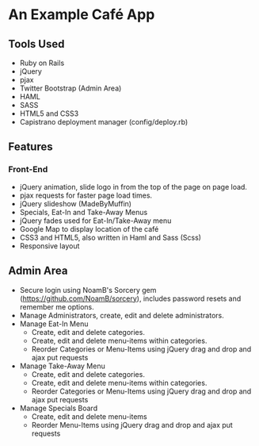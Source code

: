 # An Example Café App #

## Tools Used ##

- Ruby on Rails
- jQuery
- pjax
- Twitter Bootstrap (Admin Area)
- HAML
- SASS
- HTML5 and CSS3
- Capistrano deployment manager (config/deploy.rb)

## Features ##

### Front-End ###

- jQuery animation, slide logo in from the top of the page on page load.
- pjax requests for faster page load times.
- jQuery slideshow (MadeByMuffin)
- Specials, Eat-In and Take-Away Menus
- jQuery fades used for Eat-In/Take-Away menu
- Google Map to display location of the café
- CSS3 and HTML5, also written in Haml and Sass (Scss)
- Responsive layout

## Admin Area ###

- Secure login using NoamB's Sorcery gem (https://github.com/NoamB/sorcery), includes password resets and remember me options.
- Manage Administrators, create, edit and delete administrators.
- Manage Eat-In Menu
  - Create, edit and delete categories.
  - Create, edit and delete menu-items within categories.
  - Reorder Categories or Menu-Items using jQuery drag and drop and ajax put requests
- Manage Take-Away Menu
  - Create, edit and delete categories.
  - Create, edit and delete menu-items within categories.
  - Reorder Categories or Menu-Items using jQuery drag and drop and ajax put requests
- Manage Specials Board
  - Create, edit and delete menu-items
  - Reorder Menu-Items using jQuery drag and drop and ajax put requests

